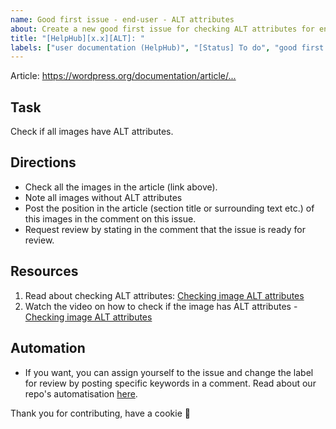 ```yaml
---
name: Good first issue - end-user - ALT attributes
about: Create a new good first issue for checking ALT attributes for end-user docs images.
title: "[HelpHub][x.x][ALT]: "
labels: ["user documentation (HelpHub)", "[Status] To do", "good first issue"]
---
```


Article:  <https://wordpress.org/documentation/article/...>

## Task

Check if all images have ALT attributes. 

## Directions
- Check all the images in the article (link above).
- Note all images without ALT attributes
- Post the position in the article (section title or surrounding text etc.) of this images in the comment on this issue.
- Request review by stating in the comment that the issue is ready for review.

## Resources
1. Read about checking ALT attributes: [Checking image ALT attributes](https://make.wordpress.org/docs/handbook/get-involved/getting-started-at-a-contributor-day/good-first-issues/#checking-image-alt-attributes)
1. Watch the video on how to check if the image has ALT attributes - [Checking image ALT attributes](https://make.wordpress.org/docs/files/2023/10/check-image-ALT.mp4)

## Automation
- If you want, you can assign yourself to the issue and change the label for review by posting specific keywords in a comment. Read about our repo's automatisation [here](https://make.wordpress.org/docs/handbook/github-repository-and-projects/documentation-issue-tracker/#label-issues).

Thank you for contributing, have a cookie :cookie:  
